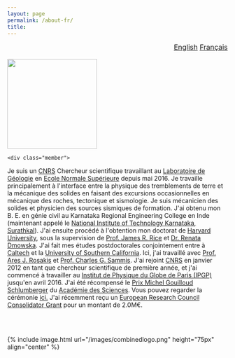 ```yaml
---
layout: page
permalink: /about-fr/
title:
---
```



<div id="watchbtn" style="text-align:right;font-size:12pt">
   <a href="{{site.baseurl}}/about/" style="font-size:100%">English</a>
   <a href="{{site.baseurl}}/about-fr/" style="font-size:100%">Français</a>
</div>
<br>

<div class="harsha">
	<div class="member">
		<img src="{{ base }}/images/harsha.jpeg" width="205px">
	<div class="harshaweb">
		<a href="http://scholar.google.com/citations?user=ZHskR34AAAAJ&hl=en&oi=ao"><i class="ai ai-google-scholar-square ai-4x"></i></a>
		<a href="https://orcid.org/0000-0003-0361-1854"><i class="ai ai-orcid-square ai-4x"></i></a>
		<a href="{{site.baseurl}}/CV/CurriculumVitae.pdf"><i class="ai ai-cv-square ai-4x"></i></a>
	</div>
</div>
	
	<div class="member">
<p>Je suis un <a href="http://www.cnrs.fr/index.html">CNRS</a> Chercheur
scientifique travaillant au <a
href="http://www.geologie.ens.fr">Laboratoire de Géologie</a> en <a
href="http://www.ens.fr">Ecole Normale Supérieure</a> depuis mai 2016.
Je travaille principalement à l'interface entre la physique des
tremblements de terre et la mécanique des solides en faisant des
excursions occasionnelles en mécanique des roches, tectonique et
sismologie. Je suis mécanicien des solides et physicien des sources
sismiques de formation. J'ai obtenu mon B. E. en génie civil au
Karnataka Regional Engineering College en Inde (maintenant appelé le <a
href="https://www.nitk.ac.in">National Institute of Technology
Karnataka, Surathkal</a>). J'ai ensuite procédé à l'obtention mon
doctorat de <a href="http://www.harvard.edu">Harvard University</a>,
sous la supervision de <a href="http://www.seas.harvard.edu/rice">Prof.
James R. Rice</a> et <a href="http://www.seas.harvard.edu/dmowska">Dr.
Renata Dmowska</a>. J'ai fait mes études postdoctorales conjointement
entre à <a href="http://www.caltech.edu">Caltech</a> et la <a
href="http://www.usc.edu">University of Southern California</a>. Ici, j'ai
travaillé avec <a href="http://rosakis.caltech.edu">Prof. Ares J.
Rosakis</a> et <a
href="https://dornsife.usc.edu/cf/faculty-and-staff/faculty.cfm?pid=
1003669">Prof. Charles G. Sammis</a>. J'ai rejoint <a
href="http://www.cnrs.fr/index.html">CNRS</a> en janvier 2012 en tant
que chercheur scientifique de première année, et j'ai commencé à
travailler au <a href="http://www.ipgp.fr">Institut de Physique du Globe
de Paris (IPGP)</a> jusqu'en avril 2016. J'ai été récompensé le <a
href="http://www.academie-sciences.fr/fr/Laureats/laureat-2018-du-prix-
michel-gouilloud-schlumberger-harsha-suresh-bhat.html">Prix Michel
Gouilloud Schlumberger</a> du <a
href="http://www.academie-sciences.fr/fr/">Académie des Sciences</a>.
Vous pouvez regarder la cérémonie <a
href="https://www.youtube.com/watch?v=OVaenZ39o_c&amp;t=2s&amp;frags=pl%
2Cwn">ici.</a> J'ai récemment reçu un <a
href="https://cordis.europa.eu/project/id/865411">European Research
Council Consolidator Grant</a> pour un montant de 2.0M€. </p>
	</div>
	
</div>	

<br><br>

{% include image.html url="/images/combinedlogo.png" height="75px" align="center" %}
